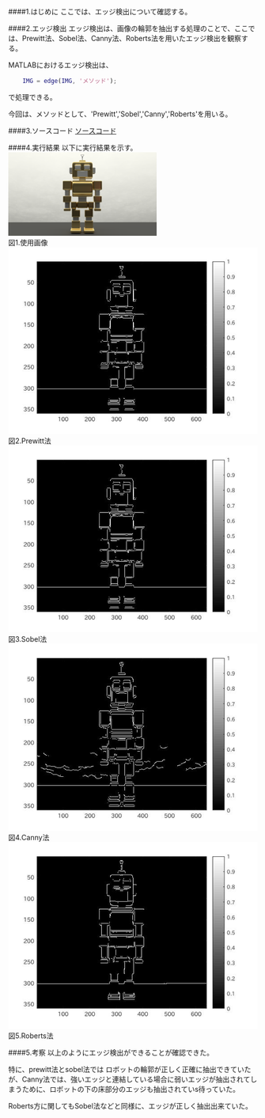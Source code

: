 ####1.はじめに
ここでは、エッジ検出について確認する。

####2.エッジ検出
エッジ検出は、画像の輪郭を抽出する処理のことで、ここでは、Prewitt法、Sobel法、Canny法、Roberts法を用いたエッジ検出を観察する。

MATLABにおけるエッジ検出は、

```matlab
	IMG = edge(IMG, 'メソッド');
```

で処理できる。

今回は、メソッドとして、'Prewitt','Sobel','Canny','Roberts'を用いる。

####3.ソースコード
[ソースコード](/Program/Program10.m)

####4.実行結果
以下に実行結果を示す。  
<img src="./Report_Picture_10/robot.png" alt="" width = 300><br>
図1.使用画像  
<img src="./Report_Picture_10/prewitt.jpg" alt=""><br>
図2.Prewitt法  
<img src="./Report_Picture_10/sobel.jpg" alt=""><br>
図3.Sobel法  
<img src="./Report_Picture_10/canny.jpg" alt=""><br>
図4.Canny法  
<img src="./Report_Picture_10/Roberts.jpg" alt=""><br>
図5.Roberts法

####5.考察
以上のようにエッジ検出ができることが確認できた。

特に、prewitt法とsobel法では
ロボットの輪郭が正しく正確に抽出できていたが、Canny法では、強いエッジと連結している場合に弱いエッジが抽出されてしまうために、ロボットの下の床部分のエッジも抽出されていs待っていた。

Roberts方に関してもSobel法などと同様に、エッジが正しく抽出出来ていた。